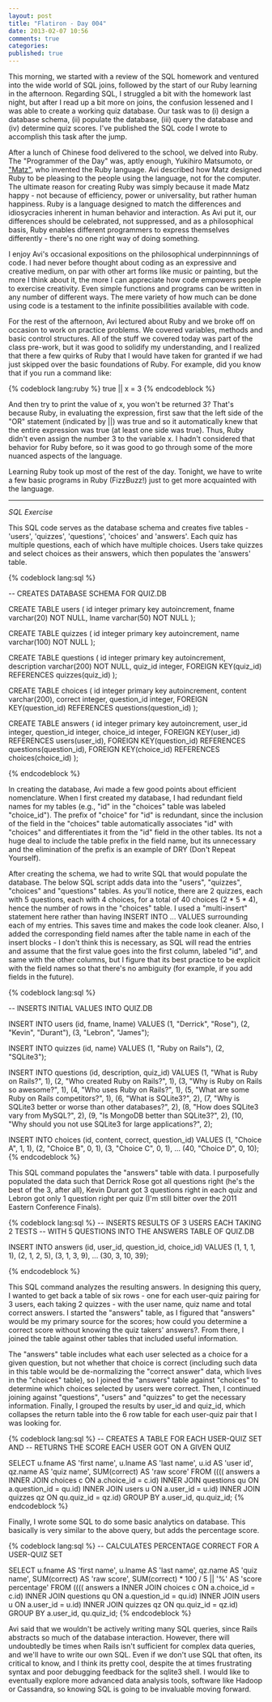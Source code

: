 ```yaml
---
layout: post
title: "Flatiron - Day 004"
date: 2013-02-07 10:56
comments: true
categories: 
published: true
---
```


This morning, we started with a review of the SQL homework and ventured into the wide world of SQL joins, followed by the start of our Ruby learning in the afternoon. Regarding SQL, I struggled a bit with the homework last night, but after I read up a bit more on joins, the confusion lessened and I was able to create a working quiz database. Our task was to (i) design a database schema, (ii) populate the database, (iii) query the database and (iv) determine quiz scores. I've published the SQL code I wrote to accomplish this task after the jump.

<!--more-->

After a lunch of Chinese food delivered to the school, we delved into Ruby. The "Programmer of the Day" was, aptly enough, Yukihiro Matsumoto, or <a href="http://en.wikipedia.org/wiki/Yukihiro_Matsumoto" target="_blank">"Matz"</a>, who invented the Ruby language. Avi described how Matz designed Ruby to be pleasing to the people using the language, not for the computer. The ultimate reason for creating Ruby was simply because it made Matz happy - not because of efficiency, power or universality, but rather human happiness. Ruby is a language designed to match the differences and idiosycracies inherent in human behavior and interaction. As Avi put it, our differences should be celebrated, not suppressed, and as a philosophical basis, Ruby enables different programmers to express themselves differently - there's no one right way of doing something. 

I enjoy Avi's occasional expositions on the philosophical underpinnnings of code. I had never before thought about coding as an expressive and creative medium, on par with other art forms like music or painting, but the more I think about it, the more I can appreciate how code empowers people to exercise creativity. Even simple functions and programs can be written in any number of different ways. The mere variety of how much can be done using code is a testament to the infinite possibilities available with code.

For the rest of the afternoon, Avi lectured about Ruby and we broke off on occasion to work on practice problems. We covered variables, methods and basic control structures. All of the stuff we covered today was part of the class pre-work, but it was good to solidify my understanding, and I realized that there a few quirks of Ruby that I would have taken for granted if we had just skipped over the basic foundations of Ruby. For example, did you know that if you run a command like:

{% codeblock lang:ruby %}
true || x = 3
{% endcodeblock %}

And then try to print the value of x, you won't be returned 3? That's because Ruby, in evaluating the expression, first saw that the left side of the "OR" statement (indicated by ||) was true and so it automatically knew that the entire expression was true (at least one side was true). Thus, Ruby didn't even assign the number 3 to the variable x. I hadn't considered that behavior for Ruby before, so it was good to go through some of the more nuanced aspects of the language.

Learning Ruby took up most of the rest of the day. Tonight, we have to write a few basic programs in Ruby (FizzBuzz!) just to get more acquainted with the language.

----- 

<em>SQL Exercise</em>

This SQL code serves as the database schema and creates five tables - 'users', 'quizzes', 'questions', 'choices' and 'answers'. Each quiz has multiple questions, each of which have multiple choices. Users take quizzes and select choices as their answers, which then populates the 'answers' table. 

{% codeblock lang:sql %}

-- CREATES DATABASE SCHEMA FOR QUIZ.DB

CREATE TABLE users (
  id integer primary key autoincrement,
  fname varchar(20) NOT NULL,
  lname varchar(50) NOT NULL
);

CREATE TABLE quizzes (
  id integer primary key autoincrement,
  name varchar(100) NOT NULL
);

CREATE TABLE questions (
  id integer primary key autoincrement,
  description varchar(200) NOT NULL,
  quiz_id integer,
  FOREIGN KEY(quiz_id) REFERENCES quizzes(quiz_id)
);

CREATE TABLE choices (
  id integer primary key autoincrement,
  content varchar(200),
  correct integer,
  question_id integer,
  FOREIGN KEY(question_id) REFERENCES questions(question_id)
);

CREATE TABLE answers (
  id integer primary key autoincrement,
  user_id integer,
  question_id integer,
  choice_id integer,
  FOREIGN KEY(user_id) REFERENCES users(user_id),
  FOREIGN KEY(question_id) REFERENCES questions(question_id),
  FOREIGN KEY(choice_id) REFERENCES choices(choice_id)
);

{% endcodeblock %}

In creating the database, Avi made a few good points about efficient nomenclature. When I first created my database, I had redundant field names for my tables (e.g., "id" in the "choices" table was labeled "choice_id"). The prefix of "choice" for "id" is redundant, since the inclusion of the field in the "choices" table automatically associates "id" with "choices" and differentiates it from the "id" field in the other tables. Its not a huge deal to include the table prefix in the field name, but its unnecessary and the elimination of the prefix is an example of DRY (Don't Repeat Yourself).

After creating the schema, we had to write SQL that would populate the database. The below SQL script adds data into the "users", "quizzes", "choices" and "questions" tables. As you'll notice, there are 2 quizzes, each with 5 questions, each with 4 choices, for a total of 40 choices (2 * 5 * 4), hence the number of rows in the "choices" table. I used a "multi-insert" statement here rather than having INSERT INTO ... VALUES surrounding each of my entries. This saves time and makes the code look cleaner. Also, I added the corresponding field names after the table name in each of the insert blocks - I don't think this is necessary, as SQL will read the entries and assume that the first value goes into the first column, labeled "id", and same with the other columns, but I figure that its best practice to be explicit with the field names so that there's no ambiguity (for example, if you add fields in the future).

{% codeblock lang:sql %}

-- INSERTS INITIAL VALUES INTO QUIZ.DB

INSERT INTO users (id, fname, lname) VALUES
  (1, "Derrick", "Rose"), 
  (2, "Kevin", "Durant"), 
  (3, "Lebron", "James");

INSERT INTO quizzes (id, name) VALUES 
  (1, "Ruby on Rails"), 
  (2, "SQLite3");

INSERT INTO questions (id, description, quiz_id) VALUES
  (1, "What is Ruby on Rails?", 1),
  (2, "Who created Ruby on Rails?", 1),
  (3, "Why is Ruby on Rails so awesome?", 1),
  (4, "Who uses Ruby on Rails?", 1),
  (5, "What are some Ruby on Rails competitors?", 1),
  (6, "What is SQLite3?", 2),
  (7, "Why is SQLite3 better or worse than other databases?", 2),
  (8, "How does SQLite3 vary from MySQL?", 2),
  (9, "Is MongoDB better than SQLite3?", 2),
  (10, "Why should you not use SQLite3 for large applications?", 2);

INSERT INTO choices (id, content, correct, question_id) VALUES
  (1, "Choice A", 1, 1),
  (2, "Choice B", 0, 1),
  (3, "Choice C", 0, 1),
  ... 
  (40, "Choice D", 0, 10);
  {% endcodeblock %}

This SQL command populates the "answers" table with data. I purposefully populated the data such that Derrick Rose got all questions right (he's the best of the 3, after all), Kevin Durant got 3 questions right in each quiz and Lebron got only 1 question right per quiz (I'm still bitter over the 2011 Eastern Conference Finals).

{% codeblock lang:sql %}
  -- INSERTS RESULTS OF 3 USERS EACH TAKING 2 TESTS 
  -- WITH 5 QUESTIONS INTO THE ANSWERS TABLE OF QUIZ.DB

INSERT INTO answers (id, user_id, question_id, choice_id) VALUES 
  (1, 1, 1, 1),
  (2, 1, 2, 5),
  (3, 1, 3, 9),
  ...
  (30, 3, 10, 39);

{% endcodeblock %}

This SQL command analyzes the resulting answers. In designing this query, I wanted to get back a table of six rows - one for each user-quiz pairing for 3 users, each taking 2 quizzes - with the user name, quiz name and total correct answers. I started the "answers" table, as I figured that "answers" would be my primary source for the scores; how could you determine a correct score without knowing the quiz takers' answers?. From there, I joined the table against other tables that included useful information. 

The "answers" table includes what each user selected as a choice for a given question, but not whether that choice is correct (including such data in this table would be de-normalizing the "correct answer" data, which lives in the "choices" table), so I joined the "answers" table against "choices" to determine which choices selected by users were correct. Then, I continued joining against "questions", "users" and "quizzes" to get the necessary information. Finally, I grouped the results by user_id and quiz_id, which collapses the return table into the 6 row table for each user-quiz pair that I was looking for.

{% codeblock lang:sql %}
-- CREATES A TABLE FOR EACH USER-QUIZ SET AND 
-- RETURNS THE SCORE EACH USER GOT ON A GIVEN QUIZ

SELECT
  u.fname AS 'first name',
  u.lname AS 'last name',
  u.id AS 'user id',
  qz.name AS 'quiz name',
  SUM(correct) AS 'raw score'
FROM ((((
  answers a INNER JOIN choices c ON a.choice_id = c.id) 
  INNER JOIN questions qu ON a.question_id = qu.id) 
  INNER JOIN users u ON a.user_id = u.id)
  INNER JOIN quizzes qz ON qu.quiz_id = qz.id)
GROUP BY a.user_id, qu.quiz_id;
{% endcodeblock %}

Finally, I wrote some SQL to do some basic analytics on database. This basically is very similar to the above query, but adds the percentage score.

{% codeblock lang:sql %}
-- CALCULATES PERCENTAGE CORRECT FOR A USER-QUIZ SET

SELECT
  u.fname AS 'first name',
  u.lname AS 'last name',
  qz.name AS 'quiz name',
  SUM(correct) AS 'raw score',
  SUM(correct) * 100 / 5 || '%' AS 'score percentage'
FROM ((((
  answers a INNER JOIN choices c ON a.choice_id = c.id) 
  INNER JOIN questions qu ON a.question_id = qu.id) 
  INNER JOIN users u ON a.user_id = u.id)
  INNER JOIN quizzes qz ON qu.quiz_id = qz.id)
GROUP BY a.user_id, qu.quiz_id;
{% endcodeblock %}

Avi said that we wouldn't be actively writing many SQL queries, since Rails abstracts so much of the database interaction. However, there will undoubtedly be times when Rails isn't sufficient for complex data queries, and we'll have to write our own SQL. Even if we don't use SQL that often, its critical to know, and I think its pretty cool, despite the at times frustrating syntax and poor debugging feedback for the sqlite3 shell. I would like to eventually explore more advanced data analysis tools, software like Hadoop or Cassandra, so knowing SQL is going to be invaluable moving forward.
